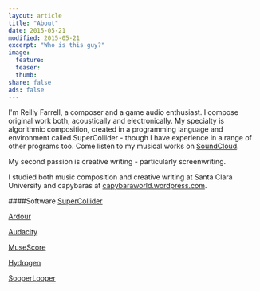 ```yaml
---
layout: article
title: "About"
date: 2015-05-21
modified: 2015-05-21
excerpt: "Who is this guy?"
image:
  feature: 
  teaser: 
  thumb:
share: false
ads: false
---
```


I'm Reilly Farrell, a composer and a game audio enthusiast.  I compose original work both, acoustically and electronically.  My specialty is algorithmic composition, created in a programming language and environment called SuperCollider - though I have experience in a range of other programs too.  Come listen to my musical works on [SoundCloud](https://soundcloud.com/capybarrage-reilly).

My second passion is creative writing - particularly screenwriting.  

I studied both music composition and creative writing at Santa Clara University and capybaras at [capybaraworld.wordpress.com](https://capybaraworld.wordpress.com/about/).  

####Software
[SuperCollider](http://supercollider.github.io)

[Ardour](http://ardour.org)

[Audacity](http://web.audacityteam.org/about/)

[MuseScore](https://musescore.org)

[Hydrogen](http://www.hydrogen-music.org/hcms/)

[SooperLooper](http://essej.net/sooperlooper/)
